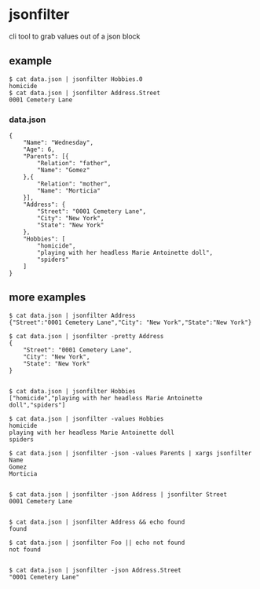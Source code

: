 # jsonfilter

cli tool to grab values out of a json block



## example

	$ cat data.json | jsonfilter Hobbies.0
	homicide
	$ cat data.json | jsonfilter Address.Street
	0001 Cemetery Lane


### data.json


	{
		"Name": "Wednesday",
		"Age": 6,
		"Parents": [{
			"Relation": "father",
			"Name": "Gomez"
		},{
			"Relation": "mother",
			"Name": "Morticia"
		}],
		"Address": {
			"Street": "0001 Cemetery Lane",
			"City": "New York",
			"State": "New York"
		},
		"Hobbies": [
			"homicide",
			"playing with her headless Marie Antoinette doll",
			"spiders"
		]
	}


## more examples

	$ cat data.json | jsonfilter Address
	{"Street":"0001 Cemetery Lane","City": "New York","State":"New York"}

	$ cat data.json | jsonfilter -pretty Address
	{
		"Street": "0001 Cemetery Lane",
		"City": "New York",
		"State": "New York"
	}


	$ cat data.json | jsonfilter Hobbies
	["homicide","playing with her headless Marie Antoinette doll","spiders"]

	$ cat data.json | jsonfilter -values Hobbies
	homicide
	playing with her headless Marie Antoinette doll
	spiders

	$ cat data.json | jsonfilter -json -values Parents | xargs jsonfilter Name
	Gomez
	Morticia


	$ cat data.json | jsonfilter -json Address | jsonfilter Street
	0001 Cemetery Lane


	$ cat data.json | jsonfilter Address && echo found
	found

	$ cat data.json | jsonfilter Foo || echo not found
	not found


	$ cat data.json | jsonfilter -json Address.Street
	"0001 Cemetery Lane"




